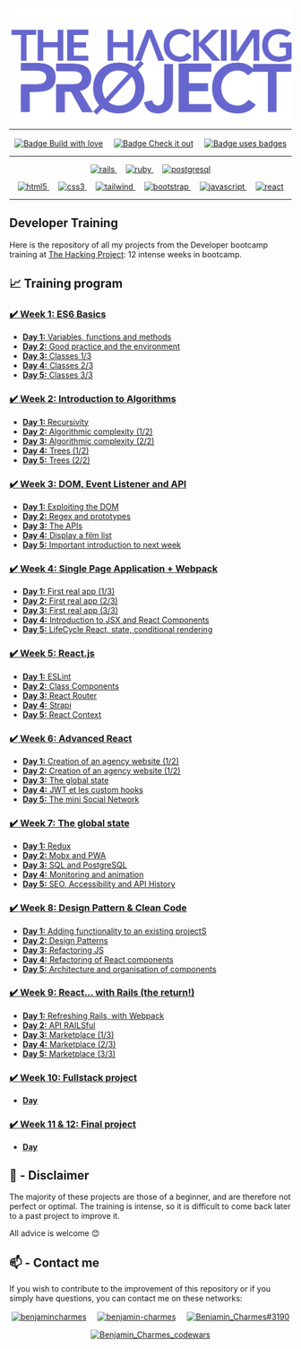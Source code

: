 <img src="./thp-logo.png" alt="logo THP" />

---

<p align="center">
  <a href="https://forthebadge.com"><img align="center" src="https://forthebadge.com/images/badges/built-with-love.svg" alt="Badge Build with love"/></a>
  &nbsp;&nbsp;&nbsp;
  <a href="https://forthebadge.com"><img align="center" src="https://forthebadge.com/images/badges/check-it-out.svg" alt="Badge Check it out"/></a>
  &nbsp;&nbsp;&nbsp;
  <a href="https://forthebadge.com"><img align="center" src="https://forthebadge.com/images/badges/uses-badges.svg" alt="Badge uses badges"/></a>
</p>

---

<p align="center">
  <a href="https://rubyonrails.org" target="_blank" rel="noreferrer"> <img src="https://img.shields.io/badge/Ruby_on_Rails-CC0000?style=for-the-badge&logo=ruby-on-rails&logoColor=white" alt="rails"/> </a>
  &nbsp;&nbsp;&nbsp;
  <a href="https://www.ruby-lang.org/en/" target="_blank" rel="noreferrer"> <img src="https://img.shields.io/badge/Ruby-CC342D?style=for-the-badge&logo=ruby&logoColor=white" alt="ruby"/> </a>
  &nbsp;&nbsp;&nbsp;
  <a href="https://www.postgresql.org" target="_blank" rel="noreferrer"> <img src="https://img.shields.io/badge/PostgreSQL-316192?style=for-the-badge&logo=postgresql&logoColor=white" alt="postgresql"/> </a>
</p>
<p align="center">
  <a href="https://www.w3.org/html/" target="_blank" rel="noreferrer"> <img src="https://img.shields.io/badge/HTML5-E34F26?style=for-the-badge&logo=html5&logoColor=white" alt="html5"/> </a>
  &nbsp;&nbsp;&nbsp;
  <a href="https://www.w3schools.com/css/" target="_blank" rel="noreferrer"> <img src="https://img.shields.io/badge/CSS3-1572B6?style=for-the-badge&logo=css3&logoColor=white" alt="css3"/> </a>
  &nbsp;&nbsp;&nbsp;
  <a href="https://tailwindcss.com/" target="_blank" rel="noreferrer"> <img src="https://img.shields.io/badge/Tailwind_CSS-38B2AC?style=for-the-badge&logo=tailwind-css&logoColor=white" alt="tailwind"/> </a>
  &nbsp;&nbsp;&nbsp;
  <a href="https://getbootstrap.com" target="_blank" rel="noreferrer"> <img src="https://img.shields.io/badge/Bootstrap-563D7C?style=for-the-badge&logo=bootstrap&logoColor=white" alt="bootstrap"/> </a>
  &nbsp;&nbsp;&nbsp;
  <a href="https://developer.mozilla.org/en-US/docs/Web/JavaScript" target="_blank" rel="noreferrer"> <img src="https://img.shields.io/badge/JavaScript-323330?style=for-the-badge&logo=javascript&logoColor=F7DF1E" alt="javascript"/> </a>
  &nbsp;&nbsp;&nbsp;
  <a href="https://reactjs.org/" target="_blank" rel="noreferrer"> <img src="https://img.shields.io/badge/React-20232A?style=for-the-badge&logo=react&logoColor=61DAFB" alt="react"/> </a>
</p>

---

## Developer Training

Here is the repository of all my projects from the Developer bootcamp training at [The Hacking Project](https://www.thehackingproject.org/): 12 intense weeks in bootcamp.

## :chart_with_upwards_trend: Training program

### [:heavy_check_mark: **Week 1:** ES6 Basics](https://github.com/BenjaminCharmes/THP_Developer/tree/main/Week_1)

- [**Day 1:** Variables, functions and methods](https://github.com/BenjaminCharmes/THP_Developer/tree/main/Week_1/Day_1)
- [**Day 2:** Good practice and the environment](https://github.com/BenjaminCharmes/THP_Developer/tree/main/Week_1/Day_2)
- [**Day 3:** Classes 1/3](https://github.com/BenjaminCharmes/THP_Developer/tree/main/Week_1/Day_3)
- [**Day 4:** Classes 2/3](https://github.com/BenjaminCharmes/THP_Developer/tree/main/Week_1/Day_4)
- [**Day 5:** Classes 3/3](https://github.com/BenjaminCharmes/THP_Developer/tree/main/Week_1/Day_5)


### [:heavy_check_mark: **Week 2:** Introduction to Algorithms](https://github.com/BenjaminCharmes/THP_Developer/tree/main/Week_2)

- [**Day 1:** Recursivity](https://github.com/BenjaminCharmes/THP_Developer/tree/main/Week_2/Day_1)
- [**Day 2:** Algorithmic complexity (1/2)](https://github.com/BenjaminCharmes/THP_Developer/tree/main/Week_2/Day_2)
- [**Day 3:** Algorithmic complexity (2/2)](https://github.com/BenjaminCharmes/THP_Developer/tree/main/Week_2/Day_3)
- [**Day 4:** Trees (1/2)](https://github.com/BenjaminCharmes/THP_Developer/tree/main/Week_2/Day_4)
- [**Day 5:** Trees (2/2)](https://github.com/BenjaminCharmes/THP_Developer/tree/main/Week_2/Day_5)

### [:heavy_check_mark: **Week 3:** DOM, Event Listener and API](https://github.com/BenjaminCharmes/THP_Developer/tree/main/Week_3)

- [**Day 1:** Exploiting the DOM](https://github.com/BenjaminCharmes/THP_Developer/tree/main/Week_3/Day_1)
- [**Day 2:** Regex and prototypes](https://github.com/BenjaminCharmes/THP_Developer/tree/main/Week_3/Day_2)
- [**Day 3:** The APIs](https://github.com/BenjaminCharmes/THP_Developer/tree/main/Week_3/Day_3)
- [**Day 4:** Display a film list](https://github.com/BenjaminCharmes/THP_Developer/tree/main/Week_3/Day_4)
- [**Day 5:** Important introduction to next week](https://github.com/BenjaminCharmes/THP_Developer/tree/main/Week_3/Day_5)

### [:heavy_check_mark: **Week 4:** Single Page Application + Webpack](https://github.com/BenjaminCharmes/THP_Developer/tree/main/Week_4)

- [**Day 1:** First real app (1/3)](https://github.com/BenjaminCharmes/THP_Developer/tree/main/Week_4/Day_1_to_3)
- [**Day 2:** First real app (2/3)](https://github.com/BenjaminCharmes/THP_Developer/tree/main/Week_4/Day_1_to_3)
- [**Day 3:** First real app (3/3)](https://github.com/BenjaminCharmes/THP_Developer/tree/main/Week_4/Day_1_to_3)
- [**Day 4:** Introduction to JSX and React Components](https://github.com/BenjaminCharmes/THP_Developer/tree/main/Week_4/Day_4)
- [**Day 5:** LifeCycle React, state, conditional rendering](https://github.com/BenjaminCharmes/THP_Developer/tree/main/Week_4/Day_5)

### [:heavy_check_mark: **Week 5:** React.js](https://github.com/BenjaminCharmes/THP_Developer/tree/main/Week_5)

- [**Day 1:** ESLint](https://github.com/BenjaminCharmes/THP_Developer/tree/main/Week_5/Day_1)
- [**Day 2:** Class Components](https://github.com/BenjaminCharmes/THP_Developer/tree/main/Week_5/Day_2)
- [**Day 3:** React Router](https://github.com/BenjaminCharmes/THP_Developer/tree/main/Week_5/Day_3)
- [**Day 4:** Strapi](https://github.com/BenjaminCharmes/THP_Developer/tree/main/Week_5/Day_4)
- [**Day 5:** React Context](https://github.com/BenjaminCharmes/THP_Developer/tree/main/Week_5/Day_5)

### [:heavy_check_mark: **Week 6:** Advanced React](https://github.com/BenjaminCharmes/THP_Developer/tree/main/Week_6)

- [**Day 1:** Creation of an agency website (1/2)](https://github.com/BenjaminCharmes/THP_Developer/tree/main/Week_6/Day_1_%26_2)
- [**Day 2:** Creation of an agency website (1/2)](https://github.com/BenjaminCharmes/THP_Developer/tree/main/Week_6/Day_1_%26_2)
- [**Day 3:** The global state](https://github.com/BenjaminCharmes/THP_Developer/tree/main/Week_6/Day_3)
- [**Day 4:** JWT et les custom hooks](https://github.com/BenjaminCharmes/THP_Developer/tree/main/Week_6/Day_4_%26_5)
- [**Day 5:** The mini Social Network](https://github.com/BenjaminCharmes/THP_Developer/tree/main/Week_6/Day_4_%26_5)

### [:heavy_check_mark: **Week 7:** The global state](https://github.com/BenjaminCharmes/THP_Developer/tree/main/Week_7)

- [**Day 1:** Redux](https://github.com/BenjaminCharmes/THP_Developer/tree/main/Week_7/Day_1)
- [**Day 2:** Mobx and PWA](https://github.com/BenjaminCharmes/THP_Developer/tree/main/Week_7/Day_2_%26_3)
- [**Day 3:** SQL and PostgreSQL](https://github.com/BenjaminCharmes/THP_Developer/tree/main/Week_7/Day_2_%26_3)
- [**Day 4:** Monitoring and animation](https://github.com/BenjaminCharmes/THP_Developer/tree/main/Week_7/Day_4_%26_5)
- [**Day 5:** SEO, Accessibility and API History](https://github.com/BenjaminCharmes/THP_Developer/tree/main/Week_7/Day_4_%26_5)

### [:heavy_check_mark: **Week 8:** Design Pattern & Clean Code](https://github.com/BenjaminCharmes/THP_Developer/tree/main/Week_8)

- [**Day 1:** Adding functionality to an existing projectS](https://github.com/BenjaminCharmes/THP_Developer/tree/main/Week_8/Day_1)
- [**Day 2:** Design Patterns](https://github.com/BenjaminCharmes/THP_Developer/tree/main/Week_8/Day_2)
- [**Day 3:** Refactoring JS](https://github.com/BenjaminCharmes/THP_Developer/tree/main/Week_8/Day_3)
- [**Day 4:** Refactoring of React components](https://github.com/BenjaminCharmes/THP_Developer/tree/main/Week_8/Day_4)
- [**Day 5:** Architecture and organisation of components](https://github.com/BenjaminCharmes/THP_Developer/tree/main/Week_8/Day_5)

### [:heavy_check_mark: **Week 9:** React... with Rails (the return!)](https://github.com/BenjaminCharmes/THP_Developer/tree/main/Week_9)

- [**Day 1:** Refreshing Rails, with Webpack](https://github.com/BenjaminCharmes/THP_Developer/tree/main/Week_9/Day_1)
- [**Day 2:** API RAILSful](https://github.com/BenjaminCharmes/THP_Developer/tree/main/Week_9/Day_2)
- [**Day 3:** Marketplace (1/3)](https://github.com/BenjaminCharmes/THP_Developer/tree/main/Week_9/Day_3_to_5)
- [**Day 4:** Marketplace (2/3)](https://github.com/BenjaminCharmes/THP_Developer/tree/main/Week_9/Day_3_to_5)
- [**Day 5:** Marketplace (3/3)](https://github.com/BenjaminCharmes/THP_Developer/tree/main/Week_9/Day_3_to_5)

### [:heavy_check_mark: **Week 10:** Fullstack project](https://github.com/BenjaminCharmes/THP_Developer/tree/main/Week_10)

- [**Day**](https://github.com/BenjaminCharmes/THP_Developer/tree/main/Week_10)

### [:heavy_check_mark: **Week 11 & 12:** Final project](https://github.com/BenjaminCharmes/THP_Developer/tree/main/Week_11_%26_12)

- [**Day**](https://github.com/BenjaminCharmes/THP_Developer/tree/main/Week_11_%26_12)

## 🚨 - Disclaimer

The majority of these projects are those of a beginner, and are therefore not perfect or optimal. The training is intense, so it is difficult to come back later to a past project to improve it.

All advice is welcome 😊

## 📫 - Contact me

If you wish to contribute to the improvement of this repository or if you simply have questions, you can contact me on these networks:

<p align="center">
<a href="https://twitter.com/benjamincharmes" target="blank"><img align="center" src="https://raw.githubusercontent.com/rahuldkjain/github-profile-readme-generator/master/src/images/icons/Social/twitter.svg" alt="benjamincharmes" width="50" height="50"/></a>
&nbsp;&nbsp;&nbsp;
<a href="https://linkedin.com/in/benjamin-charmes" target="blank"><img align="center" src="https://raw.githubusercontent.com/rahuldkjain/github-profile-readme-generator/master/src/images/icons/Social/linked-in-alt.svg" alt="benjamin-charmes" width="50" height="50"/></a>
&nbsp;&nbsp;&nbsp;
<a href="https://discord.gg/Benjamin_Charmes#3190" target="blank"><img align="center" src="https://raw.githubusercontent.com/rahuldkjain/github-profile-readme-generator/master/src/images/icons/Social/discord.svg" alt="Benjamin_Charmes#3190" width="50" height="50"/></a>
</p>
<p align="center">
<a href="https://www.codewars.com/users/BenjaminCharmes" target="blank"><img align="center" src="https://www.codewars.com/users/BenjaminCharmes/badges/large" alt="Benjamin_Charmes_codewars"/></a>
</p>
